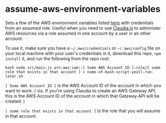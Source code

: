 # assume-aws-environment-variables

Sets a few of the AWS environment variables listed [here][2] with credentials from an assumed role. Useful when you need to use [Claudia.js][1] to administer AWS resources via a role assumed in one account by a user in an other account.

To use it, make sure you have a `~/.aws/credentials` or `~/.aws/config` file on your local machine with your user's credentials in it, download this repo, `npm install` it, and run the following from the repo root:

``bash
node src/main.js arn:aws:iam::[ Some AWS Account ID ]:role/[ some role that exists in that account ] > name-of-bash-script-youll-run-later.sh
``

`[ Some AWS Account ID ]` is the AWS Account ID of the account in which you want to work. ( vis. If you're using Claudia to create an AWS Gateway API, this is the AWS Account ID of the account in which that Gateway API will be created. )

`[ some role that exists in that account ]` is the role that you will assume in that account.

   [1]: https://claudiajs.com/
   [2]: https://docs.aws.amazon.com/cli/latest/userguide/cli-environment.html
   
